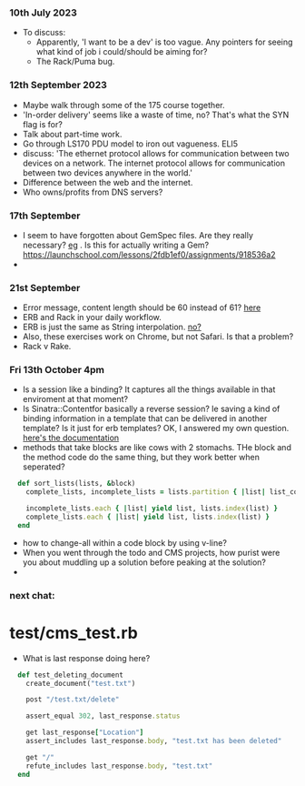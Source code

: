### 10th July 2023

- To discuss:
  - Apparently, 'I want to be a dev' is too vague. Any pointers for seeing what kind of job i could/should be aiming for?
  - The Rack/Puma bug.

### 12th September 2023

-  Maybe walk through some of the 175 course together.
- 'In-order delivery' seems like a waste of time, no? That's what the SYN flag is for?
- Talk about part-time work.
- Go through LS170 PDU model to iron out vagueness. ELI5
- discuss: 'The ethernet protocol allows for communication between two devices on a network. The internet protocol allows for communication between two devices anywhere in the world.'
- Difference between the web and the internet.
- Who owns/profits from DNS servers?

### 17th September

- I seem to have forgotten about GemSpec files. Are they really necessary? [eg](https://github.com/SandyRodger/RB130-139/blob/main/lesson_3_packaging_code_into_a_project.md) . Is this for actually writing a Gem? https://launchschool.com/lessons/2fdb1ef0/assignments/918536a2
- 

### 21st September

- Error message, content length should be 60 instead of 61? [here](https://launchschool.medium.com/growing-your-own-web-framework-with-rack-part-4-a4a4da2967a2)
- ERB and Rack in your daily workflow.
- ERB is just the same as String interpolation. [no?](https://launchschool.com/lessons/c3578b91/assignments/d6969b5b0)
- Also, these exercises work on Chrome, but not Safari. Is that a problem?
- Rack v Rake.

### Fri 13th October 4pm

- Is a session like a binding? It captures all the things available in that enviroment at that moment?
- Is Sinatra::Contentfor basically a reverse session? Ie saving a kind of binding information in a template that can be delivered in another template? Is it just for erb templates? OK, I answered my own question. [here's the documentation](https://sinatrarb.com/contrib/content_for)
- methods that take blocks are like cows with 2 stomachs. THe block and the method code do the same thing, but they work better when seperated?

```todo.rb
  def sort_lists(lists, &block)
    complete_lists, incomplete_lists = lists.partition { |list| list_complete?(list)}

    incomplete_lists.each { |list| yield list, lists.index(list) }
    complete_lists.each { |list| yield list, lists.index(list) }
  end
```
- how to change-all within a code block by using v-line?
- When you went through the todo and CMS projects, how purist were you about muddling up a solution before peaking at the solution?
- 
### next chat:

# test/cms_test.rb

- What is last response doing here?

```ruby
  def test_deleting_document
    create_document("test.txt")

    post "/test.txt/delete"

    assert_equal 302, last_response.status

    get last_response["Location"]
    assert_includes last_response.body, "test.txt has been deleted"

    get "/"
    refute_includes last_response.body, "test.txt"
  end
```
